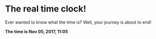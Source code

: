 # The real time clock!

Ever wanted to know what the time is? Well, your journey is about to end!

**The time is Nov 05, 2017, 11:05**